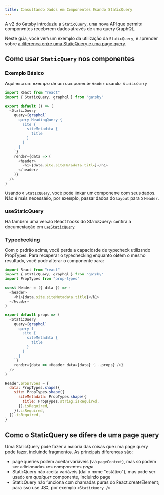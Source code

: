 ```yaml
---
title: Consultando Dados em Componentes Usando StaticQuery
---
```


A v2 do Gatsby introduziu a `StaticQuery`, uma nova API que permite componentes receberem dados através de uma query GraphQL.

Neste guia, você verá um exemplo da utilização da `StaticQuery`, e aprender sobre [a diferença entre uma StaticQuery e uma page query](#como-o-staticquery-se-difere-de-uma-page-query).

## Como usar `StaticQuery` nos componentes

<EggheadEmbed
  lessonLink="https://egghead.io/lessons/gatsby-load-data-using-graphql-queries-directly-in-a-gatsby-v2-component-with-staticquery"
  lessonTitle="Carregar dados utilizando queries GraphQL diretamente num componente Gatsby v2 com a StaticQuery"
/>

### Exemplo Básico

Aqui está um exemplo de um componente `Header` usando` StaticQuery`

```jsx:title=src/components/header.js
import React from "react"
import { StaticQuery, graphql } from "gatsby"

export default () => (
  <StaticQuery
    query={graphql`
      query HeadingQuery {
        site {
          siteMetadata {
            title
          }
        }
      }
    `}
    render={data => (
      <header>
        <h1>{data.site.siteMetadata.title}</h1>
      </header>
    )}
  />
)
```

Usando o `StaticQuery`, você pode linkar um componente com seus dados. Não é mais necessário, por exemplo, passar dados do `Layout` para o `Header`.

### useStaticQuery

Há também uma versão React hooks do StaticQuery: confira a documentação em [`useStaticQuery`](/docs/use-static-query/)

### Typechecking

Com o padrão acima, você perde a capacidade de typecheck utilizando PropTypes. Para recuperar o typechecking enquanto obtém o mesmo resultado, você pode alterar o componente para:

```jsx:title=src/components/header.js
import React from "react"
import { StaticQuery, graphql } from "gatsby"
import PropTypes from "prop-types"

const Header = ({ data }) => (
  <header>
    <h1>{data.site.siteMetadata.title}</h1>
  </header>
)

export default props => (
  <StaticQuery
    query={graphql`
      query {
        site {
          siteMetadata {
            title
          }
        }
      }
    `}
    render={data => <Header data={data} {...props} />}
  />
)

Header.propTypes = {
  data: PropTypes.shape({
    site: PropTypes.shape({
      siteMetadata: PropTypes.shape({
        title: PropTypes.string.isRequired,
      }).isRequired,
    }).isRequired,
  }).isRequired,
}
```

## Como o StaticQuery se difere de uma page query


Uma StaticQuery pode fazer a maioria das coisas que uma page query pode fazer, incluindo fragmentos. As principais diferenças são:

- page queries podem aceitar variáveis (via `pageContext`), mas só podem ser adicionadas aos componentes _page_
- StaticQuery não aceita variáveis (daí o nome "estático"), mas pode ser usado em _qualquer_ componente, incluindo page
- StaticQuery não funciona com chamadas puras do React.createElement; para isso use JSX, por exemplo `<StaticQuery />`
